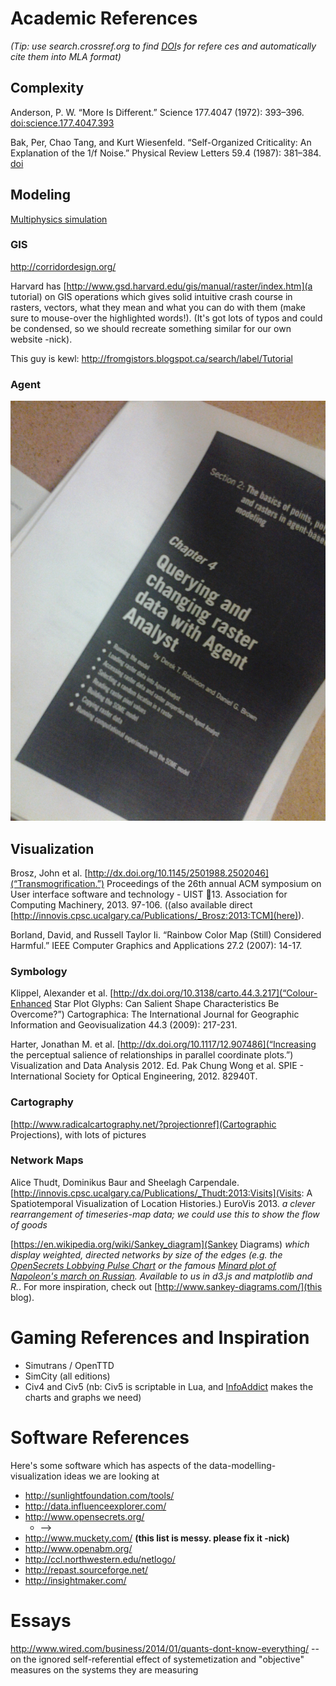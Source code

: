 # Academic References

_(Tip: use search.crossref.org to find [DOI](http://www.doi.org/)s for refere ces and automatically cite them into MLA format)_

## Complexity

Anderson, P. W. “More Is Different.” Science 177.4047 (1972): 393–396. [doi:science.177.4047.393](http://dx.doi.org/10.1126/science.177.4047.393)

Bak, Per, Chao Tang, and Kurt Wiesenfeld. “Self-Organized Criticality: An Explanation of the 1/f Noise.” Physical Review Letters 59.4 (1987): 381–384. [doi](http://dx.doi.org/10.1103/physrevlett.59.381)

## Modeling

[Multiphysics simulation](http://en.wikipedia.org/wiki/Multiphysics)

### GIS
http://corridordesign.org/

Harvard has [http://www.gsd.harvard.edu/gis/manual/raster/index.htm](a tutorial) on GIS operations which gives solid intuitive crash course in rasters, vectors, what they mean and what you can do with them (make sure to mouse-over the highlighted words!). (It's got lots of typos and could be condensed, so we should recreate something similar for our own website -nick).

This guy is kewl: http://fromgistors.blogspot.ca/search/label/Tutorial

### Agent


![SOME Model, E2](ArcGIS-SOME.jpg)

## Visualization

Brosz, John et al. [http://dx.doi.org/10.1145/2501988.2502046](“Transmogrification.”) Proceedings of the 26th annual ACM symposium on User interface software and technology - UIST  13. Association for Computing Machinery, 2013. 97-106. ((also available direct [http://innovis.cpsc.ucalgary.ca/Publications/_Brosz:2013:TCM](here)).

Borland, David, and Russell Taylor Ii. “Rainbow Color Map (Still) Considered Harmful.” IEEE Computer Graphics and Applications 27.2 (2007): 14-17.



### Symbology
Klippel, Alexander et al. [http://dx.doi.org/10.3138/carto.44.3.217](“Colour-Enhanced Star Plot Glyphs: Can Salient Shape Characteristics Be Overcome?”) Cartographica: The International Journal for Geographic Information and Geovisualization 44.3 (2009): 217-231.

Harter, Jonathan M. et al. [http://dx.doi.org/10.1117/12.907486](“Increasing the perceptual salience of relationships in parallel coordinate plots.”) Visualization and Data Analysis 2012. Ed. Pak Chung Wong et al. SPIE - International Society for Optical Engineering, 2012. 82940T.

### Cartography
[http://www.radicalcartography.net/?projectionref](Cartographic Projections), with lots of pictures

### Network Maps
Alice Thudt, Dominikus Baur and Sheelagh Carpendale. [http://innovis.cpsc.ucalgary.ca/Publications/_Thudt:2013:Visits](Visits: A Spatiotemporal Visualization of Location Histories.) EuroVis 2013. _a clever rearrangement of timeseries-map data; we could use this to show the flow of goods_

[https://en.wikipedia.org/wiki/Sankey_diagram](Sankey Diagrams) _which display weighted, directed networks by size of the edges (e.g. the [OpenSecrets Lobbying Pulse Chart](http://www.opensecrets.org/outsidespending/nonprof_growth.php) or the famous [Minard plot of Napoleon's march on Russian](https://en.wikipedia.org/wiki/File:Minard.png). Available to us in d3.js and matplotlib and R._. For more inspiration, check out [http://www.sankey-diagrams.com/](this blog).

# Gaming References and Inspiration

* Simutrans / OpenTTD
* SimCity (all editions)
* Civ4 and Civ5 (nb: Civ5 is scriptable in Lua, and [InfoAddict](http://forums.civfanatics.com/showthread.php?t=391069) makes the charts and graphs we need)


# Software References
Here's some software which has aspects of the data-modelling-visualization ideas we are looking at

* http://sunlightfoundation.com/tools/
* http://data.influenceexplorer.com/
* http://www.opensecrets.org/
  * --> 
* http://www.muckety.com/
  **(this list is messy. please fix it -nick)**
* http://www.openabm.org/
* http://ccl.northwestern.edu/netlogo/
* http://repast.sourceforge.net/
* http://insightmaker.com/


# Essays
http://www.wired.com/business/2014/01/quants-dont-know-everything/
 -- on the ignored self-referential effect of systemetization and "objective" measures on the systems they are measuring
